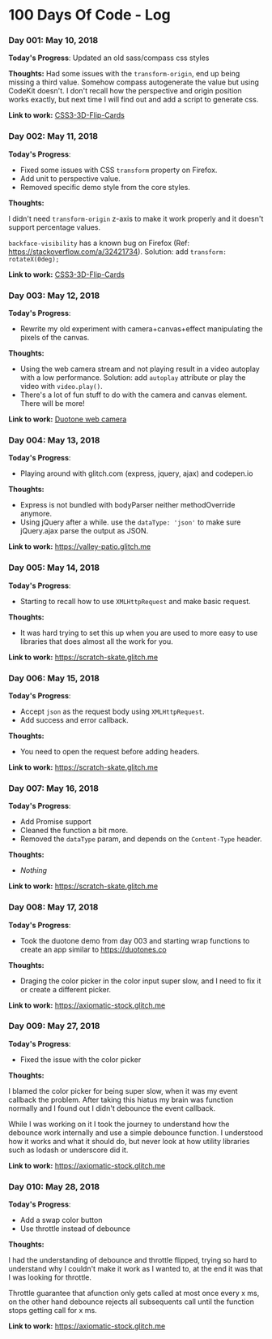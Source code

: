 # 100 Days Of Code - Log

### Day 001: May 10, 2018

**Today's Progress**: Updated an old sass/compass css styles

**Thoughts:** Had some issues with the `transform-origin`, end up being missing a third value. Somehow compass autogenerate the value but using CodeKit doesn't. I don't recall how the perspective and origin position works exactly, but next time I will find out and add a script to generate css.

**Link to work:** [CSS3-3D-Flip-Cards](https://github.com/WellingGuzman/CSS3-3D-Flip-Cards)

### Day 002: May 11, 2018

**Today's Progress**:

- Fixed some issues with CSS `transform` property on Firefox.
- Add unit to perspective value.
- Removed specific demo style from the core styles.

**Thoughts:**

I didn't need `transform-origin` z-axis to make it work properly and it doesn't support percentage values.

`backface-visibility` has a known bug on Firefox (Ref: https://stackoverflow.com/a/32421734). Solution: add `transform: rotateX(0deg);`



**Link to work:** [CSS3-3D-Flip-Cards](https://github.com/WellingGuzman/CSS3-3D-Flip-Cards/commit/58e72e265d68cdedf356f8e9b7e98913f6d0e043)

### Day 003: May 12, 2018

**Today's Progress**:

- Rewrite my old experiment with camera+canvas+effect manipulating the pixels of the canvas.

**Thoughts:**

- Using the web camera stream and not playing result in a video autoplay with a low performance. Solution: add `autoplay` attribute or play the video with `video.play()`.
- There's a lot of fun stuff to do with the camera and canvas element. There will be more!

**Link to work:** [Duotone web camera](https://codepen.io/wellingguzman/pen/XqYKyy)

### Day 004: May 13, 2018

**Today's Progress**:

- Playing around with glitch.com (express, jquery, ajax) and codepen.io

**Thoughts:**

- Express is not bundled with bodyParser neither methodOverride anymore.
- Using jQuery after a while. use the `dataType: 'json'` to make sure jQuery.ajax parse the output as JSON.

**Link to work:** https://valley-patio.glitch.me

### Day 005: May 14, 2018

**Today's Progress**:

- Starting to recall how to use `XMLHttpRequest` and make basic request.

**Thoughts:**

- It was hard trying to set this up when you are used to more easy to use libraries that does almost all the work for you.

**Link to work:** https://scratch-skate.glitch.me

### Day 006: May 15, 2018

**Today's Progress**:

- Accept `json` as the request body using `XMLHttpRequest`.
- Add success and error callback.

**Thoughts:**

- You need to open the request before adding headers.

**Link to work:** https://scratch-skate.glitch.me

### Day 007: May 16, 2018

**Today's Progress**:

- Add Promise support
- Cleaned the function a bit more.
- Removed the `dataType` param, and depends on the `Content-Type` header.

**Thoughts:**

- _Nothing_

**Link to work:** https://scratch-skate.glitch.me

### Day 008: May 17, 2018

**Today's Progress**:

- Took the duotone demo from day 003 and starting wrap functions to create an app similar to https://duotones.co

**Thoughts:**

- Draging the color picker in the color input super slow, and I need to fix it or create a different picker.

**Link to work:** https://axiomatic-stock.glitch.me

### Day 009: May 27, 2018

**Today's Progress**:

- Fixed the issue with the color picker

**Thoughts:**

I blamed the color picker for being super slow, when it was my event callback the problem. After taking this hiatus my brain was function normally and I found out I didn't debounce the event callback.

While I was working on it I took the journey to understand how the debounce work internally and use a simple debounce function. I understood how it works and what it should do, but never look at how utility libraries such as lodash or underscore did it.

**Link to work:** https://axiomatic-stock.glitch.me

### Day 010: May 28, 2018

**Today's Progress**:

- Add a swap color button
- Use throttle instead of debounce

**Thoughts:**

I had the understanding of debounce and throttle flipped, trying so hard to understand why I couldn't make it work as I wanted to, at the end it was that I was looking for throttle.

Throttle guarantee that afunction only gets called at most once every x ms, on the other hand debounce rejects all subsequents call until the function stops getting call for x ms.

**Link to work:** https://axiomatic-stock.glitch.me
